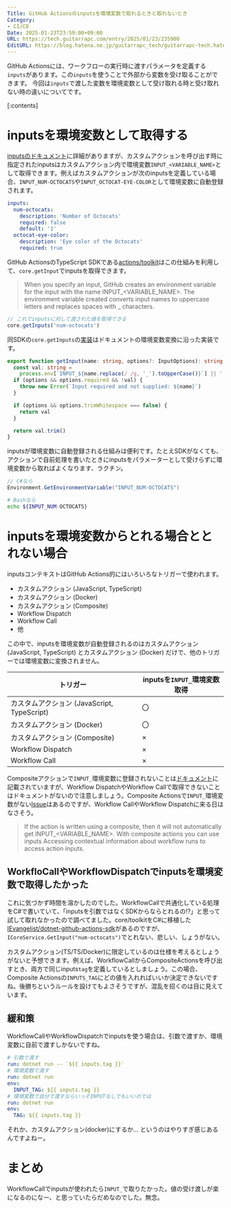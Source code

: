 ```yaml
---
Title: GitHub Actionsのinputsを環境変数で取れるときと取れないとき
Category:
- CI/CD
Date: 2025-01-23T23:59:00+09:00
URL: https://tech.guitarrapc.com/entry/2025/01/23/235900
EditURL: https://blog.hatena.ne.jp/guitarrapc_tech/guitarrapc-tech.hatenablog.com/atom/entry/6802418398322739285
---
```


GitHub Actionsには、ワークフローの実行時に渡すパラメータを定義する`inputs`があります。この`inputs`を使うことで外部から変数を受け取ることができます。
今回は`inputs`で渡した変数を環境変数として受け取れる時と受け取れない時の違いについてです。

[:contents]

# inputsを環境変数として取得する

[inputsのドキュメント](https://docs.github.com/en/actions/sharing-automations/creating-actions/metadata-syntax-for-github-actions#inputs)に詳細がありますが、カスタムアクションを呼び出す時に指定されたinputsはカスタムアクション内で環境変数`INPUT_<VARIABLE_NAME>`として取得できます。例えばカスタムアクションが次のinputsを定義している場合、`INPUT_NUM-OCTOCATS`や`INPUT_OCTOCAT-EYE-COLOR`として環境変数に自動登録されます。

```yaml
inputs:
  num-octocats:
    description: 'Number of Octocats'
    required: false
    default: '1'
  octocat-eye-color:
    description: 'Eye color of the Octocats'
    required: true
```

GitHub ActionsのTypeScript SDKである[actions/toolkit](https://github.com/actions/toolkit)はこの仕組みを利用して、`core.getInput`でinputsを取得できます。

> When you specify an input, GitHub creates an environment variable for the input with the name INPUT_<VARIABLE_NAME>. The environment variable created converts input names to uppercase letters and replaces spaces with _ characters.

```typescript
// これでinputsに対して渡された値を取得できる
core.getInputs('num-octocats')
```

同SDKの`core.getInputs`の[実装](https://github.com/actions/toolkit/blob/1f7c2c79e034fe8a0d28006f52fc5b70f6dbb750/packages/core/src/core.ts#L128)はドキュメントの環境変数変換に沿った実装です。

```typescript
export function getInput(name: string, options?: InputOptions): string {
  const val: string =
    process.env[`INPUT_${name.replace(/ /g, '_').toUpperCase()}`] || ''
  if (options && options.required && !val) {
    throw new Error(`Input required and not supplied: ${name}`)
  }

  if (options && options.trimWhitespace === false) {
    return val
  }

  return val.trim()
}
```

inputsが環境変数に自動登録される仕組みは便利です。たとえSDKがなくても、アクションで自前処理を書いたときにinputsをパラメーターとして受けらずに環境変数から取ればよくなります、ラクチン。

```cs
// C#なら
Environment.GetEnvironmentVariable("INPUT_NUM-OCTOCATS")
```

```sh
# Bashなら
echo ${INPUT_NUM-OCTOCATS}
```

# inputsを環境変数からとれる場合ととれない場合

inputsコンテキストはGitHub Actions的にはいろいろなトリガーで使われます。

* カスタムアクション (JavaScript, TypeScript)
* カスタムアクション (Docker)
* カスタムアクション (Composite)
* Workflow Dispatch
* Workflow Call
* 他

この中で、inputsを環境変数が自動登録されるのはカスタムアクション (JavaScript, TypeScript) とカスタムアクション (Docker) だけで、他のトリガーでは環境変数に変換されません。

| トリガー | inputsを`INPUT_`環境変数取得 |
| --- | --- |
| カスタムアクション (JavaScript, TypeScript) | 〇 |
| カスタムアクション (Docker) | 〇 |
| カスタムアクション (Composite) | × |
| Workflow Dispatch | × |
| Workflow Call | × |

Compositeアクションで`INPUT_`環境変数に登録されないことは[ドキュメント](https://docs.github.com/en/actions/sharing-automations/creating-actions/metadata-syntax-for-github-actions#inputs)に記載されていますが、Workflow DispatchやWorkflow Callで取得できないことはドキュメントがないので注意しましょう。Composite Actionsで`INPUT_`環境変数がない[Issue](https://github.com/actions/runner/issues/665)はあるのですが、Workflow CallやWorkflow Dispatchに来る日はなさそう。

> If the action is written using a composite, then it will not automatically get INPUT_<VARIABLE_NAME>. With composite actions you can use inputs Accessing contextual information about workflow runs to access action inputs.

## WorkfloCallやWorkflowDispatchでinputsを環境変数で取得したかった

これに気づかず時間を溶かしたのでした。WorkflowCallで共通化している処理をC#で書いていて、「inputsを引数ではなくSDKからならとれるの!?」と思って試して取れなかったので調べてました。core/toolkitをC#に移植した[IEvangelist/dotnet-github-actions-sdk](https://github.com/IEvangelist/dotnet-github-actions-sdk)があるのですが、`ICoreService.GetInput("num-octocats")`でとれない、悲しい、しょうがない。

カスタムアクション(TS/TS/Docker)に限定しているのは仕様を考えるとしょうがないと予想できます。例えば、WorkflowCallからCompositeActionsを呼び出すとき、両方で同じinputs`tag`を定義しているとしましょう。この場合、Composite Actionsの`INPUTS_TAG`にどの値を入れればいいか決定できないですね。後勝ちというルールを設けてもよさそうですが、混乱を招くのは目に見えています。

## 緩和策

WorkflowCallやWorkflowDispatchでinputsを使う場合は、引数で渡すか、環境変数に自前で渡すしかないですね。

```yaml
# 引数で渡す
run: dotnet run -- `${{ inputs.tag }}`
# 環境変数で渡す
run: dotnet run
env:
  INPUT_TAG: ${{ inputs.tag }}
# 環境変数で自分で渡すならいっそINPUTなしでもいいのでは
run: dotnet run
env:
  TAG: ${{ inputs.tag }}
```

それか、カスタムアクション(docker)にするか... というのはやりすぎ感じあるんですよねー。

# まとめ

WorkflowCallでinputsが使われたら`INPUT_`で取りたかった。値の受け渡しが楽になるのになー、と思っていたらだめなのでした。無念。
